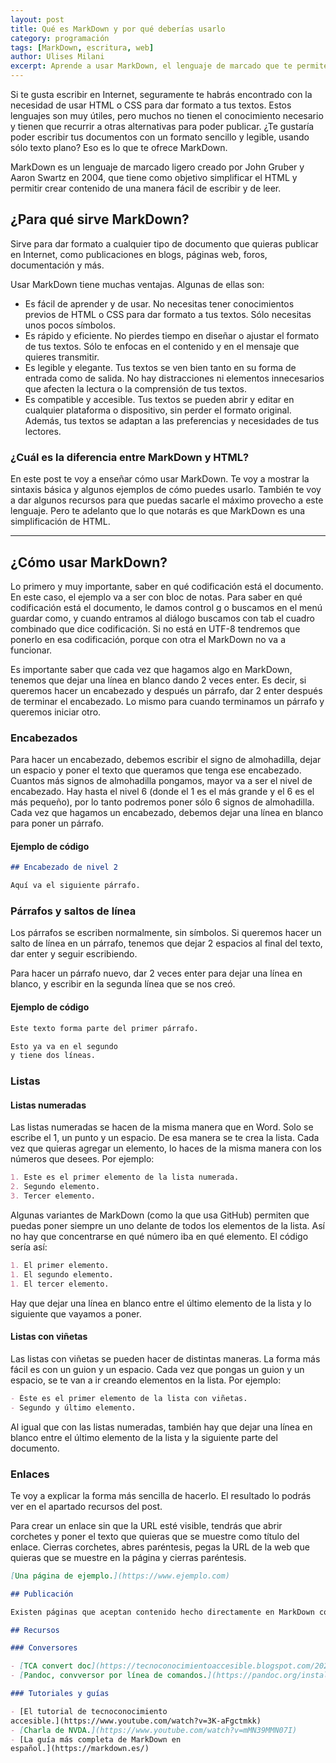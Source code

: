 ```yaml
---
layout: post
title: Qué es MarkDown y por qué deberías usarlo
category: programación
tags: [MarkDown, escritura, web]
author: Ulises Milani
excerpt: Aprende a usar MarkDown, el lenguaje de marcado que te permite crear documentos HTML con un formato sencillo y legible, usando sólo texto plano.
---
```


Si te gusta escribir en Internet, seguramente te habrás encontrado con
la necesidad de usar HTML o CSS para dar formato a tus textos. Estos
lenguajes son muy útiles, pero muchos no tienen el conocimiento
necesario y tienen que recurrir a otras alternativas para poder
publicar. ¿Te gustaría poder escribir tus documentos con un formato
sencillo y legible, usando sólo texto plano? Eso es lo que te ofrece
MarkDown.

MarkDown es un lenguaje de marcado ligero creado por John Gruber y Aaron
Swartz en 2004, que tiene como objetivo simplificar el HTML y permitir
crear contenido de una manera fácil de escribir y de leer.

## ¿Para qué sirve MarkDown?

Sirve para dar formato a cualquier tipo de documento que quieras
publicar en Internet, como publicaciones en blogs, páginas web, foros, documentación y
más.

Usar MarkDown tiene muchas ventajas. Algunas de ellas son:

- Es fácil de aprender y de usar. No necesitas tener conocimientos previos de HTML o CSS para dar formato a tus textos. Sólo necesitas unos pocos símbolos.
- Es rápido y eficiente. No pierdes tiempo en diseñar o ajustar el formato de tus textos. Sólo te enfocas en el contenido y en el mensaje que quieres transmitir.
- Es legible y elegante. Tus textos se ven bien tanto en su forma de entrada como de salida. No hay distracciones ni elementos innecesarios que afecten la lectura o la comprensión de tus textos.
- Es compatible y accesible. Tus textos se pueden abrir y editar en cualquier plataforma o dispositivo, sin perder el formato original. Además, tus textos se adaptan a las preferencias y necesidades de tus lectores.

### ¿Cuál es la diferencia entre MarkDown y HTML?

En este post te voy a enseñar cómo usar MarkDown. Te voy a mostrar la
sintaxis básica y algunos ejemplos de cómo puedes usarlo. También te voy
a dar algunos recursos para que puedas sacarle el máximo provecho a este
lenguaje. Pero te adelanto que lo que notarás es que MarkDown es una simplificación de HTML.

------------------------------------------------------------------------

## ¿Cómo usar MarkDown?

Lo primero y muy importante, saber en qué codificación está el
documento. En este caso, el ejemplo va a ser con bloc de notas. Para
saber en qué codificación está el documento, le damos control g o
buscamos en el menú guardar como, y cuando entramos al diálogo buscamos con
tab el cuadro combinado que dice codificación. Si no está en UTF-8
tendremos que ponerlo en esa codificación, porque con otra el MarkDown no
va a funcionar.

Es importante saber que cada vez que hagamos algo en MarkDown, tenemos
que dejar una línea en blanco dando 2 veces enter. Es decir, si queremos
hacer un encabezado y después un párrafo, dar 2 enter después de
terminar el encabezado. Lo mismo para cuando terminamos un párrafo y
queremos iniciar otro.

### Encabezados

Para hacer un encabezado, debemos escribir el signo de almohadilla, dejar un
espacio y poner el texto que queramos que tenga ese encabezado. Cuantos más signos de almohadilla pongamos, mayor va a ser el nivel de
encabezado. Hay hasta el nivel 6 (donde el 1 es el más grande y el 6 es el más pequeño), por lo tanto podremos poner sólo 6
signos de almohadilla. Cada vez que hagamos un encabezado, debemos dejar una línea en blanco
para poner un párrafo.

#### Ejemplo de código

```MarkDown
## Encabezado de nivel 2

Aquí va el siguiente párrafo.
```

### Párrafos y saltos de línea

Los párrafos se escriben normalmente, sin símbolos. Si queremos hacer un salto de línea en un párrafo, tenemos que dejar 2
espacios al final del texto, dar enter y seguir escribiendo.

Para hacer un párrafo nuevo, dar 2 veces enter para dejar una línea en
blanco, y escribir en la segunda línea que se nos creó.

#### Ejemplo de código

```MarkDown
Este texto forma parte del primer párrafo.

Esto ya va en el segundo  
y tiene dos líneas.
```

### Listas

#### Listas numeradas

Las listas numeradas se hacen de la misma manera que en Word. Solo se
escribe el 1, un punto y un espacio. De esa manera se te crea la lista. Cada vez que quieras agregar un elemento, lo haces de la misma manera con los números que desees. Por ejemplo:

```MarkDown
1. Este es el primer elemento de la lista numerada.
2. Segundo elemento.
3. Tercer elemento.
```

Algunas variantes de MarkDown (como la que usa GitHub) permiten que puedas poner siempre un uno delante de todos los elementos de la lista. Así no hay que concentrarse en qué número iba en qué elemento. El código sería así:

```MarkDown
1. El primer elemento.
1. El segundo elemento.
1. El tercer elemento.
```

Hay que dejar una línea en blanco entre el último elemento de la lista y lo siguiente que vayamos a poner.

#### Listas con viñetas

Las listas con viñetas se pueden hacer de distintas maneras. La forma
más fácil es con un guion y un espacio. Cada vez que pongas un guion y
un espacio, se te van a ir creando elementos en la lista. Por ejemplo:

```MarkDown
- Éste es el primer elemento de la lista con viñetas.
- Segundo y último elemento.
```

Al igual que con las listas numeradas, también hay que dejar una línea en blanco entre el último elemento de la lista y la siguiente parte del documento.

### Enlaces

Te voy a explicar la forma más sencilla de hacerlo. El resultado lo
podrás ver en el apartado recursos del post.

Para crear un enlace sin que la URL esté visible, tendrás que abrir
corchetes y poner el texto que quieras que se muestre como título del
enlace. Cierras corchetes, abres paréntesis, pegas la URL de la web que
quieras que se muestre en la página y cierras paréntesis.

```MarkDown
[Una página de ejemplo.](https://www.ejemplo.com)

## Publicación

Existen páginas que aceptan contenido hecho directamente en MarkDown como foros, sitios de creación de blogs o la propia documentación de los repositorios de GitHub. Si la página donde vas a publicar no soporta MarkDown deberás convertirlo primero a HTML.

## Recursos

### Conversores

- [TCA convert doc](https://tecnoconocimientoaccesible.blogspot.com/2021/05/tca-convertdoc-12-con-reconocimiento-de.html)
- [Pandoc, convversor por línea de comandos.](https://pandoc.org/installing.html)

### Tutoriales y guías

- [El tutorial de tecnoconocimiento
accesible.](https://www.youtube.com/watch?v=3K-aFgctmkk)
- [Charla de NVDA.](https://www.youtube.com/watch?v=mMN39MMN07I)
- [La guía más completa de MarkDown en
español.](https://markdown.es/)
